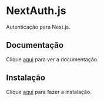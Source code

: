 # NextAuth.js

Autenticação para Next.js.

## Documentação

Clique [aqui](https://github.com/nextauthjs/next-auth) para ver a documentação.

## Instalação

Clique [aqui](https://www.npmjs.com/package/next-auth) para fazer a instalação.